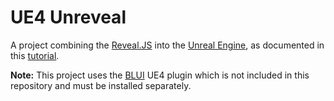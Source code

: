 # UE4 Unreveal

A project combining the [Reveal.JS](http://lab.hakim.se/reveal-js/#/) into the [Unreal Engine](https://www.unrealengine.com/), as documented in this [tutorial](http://normalvector.com/tutorials/unreveal/).

**Note:** This project uses the [BLUI](https://github.com/AaronShea/BLUI) UE4 plugin which is not included in this repository and must be installed separately.
